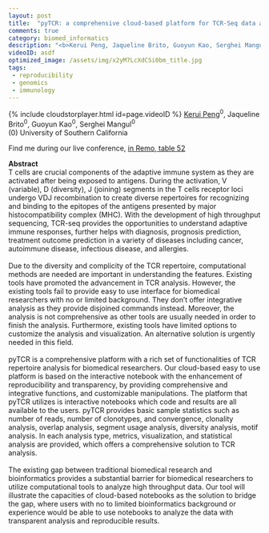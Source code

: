 ```yaml
---
layout: post
title:  "pyTCR: a comprehensive cloud-based platform for TCR-Seq data analysis using interactive notebooks to facilitate reproducibility and rigor of immunogenomics research"
comments: true
category: biomed_informatics
description: "<b>Kerui Peng, Jaqueline Brito, Guoyun Kao, Serghei Mangul</b><br/>T cells are crucial components of the adaptive imm..."
videoID: asdf
optimized_image: /assets/img/x2yM7LcXdCSi0bm_title.jpg
tags:
 - reproducibility
 - genomics
 - immunology
---
```

{% include cloudstorplayer.html id=page.videoID %}
<u>Kerui Peng</u><sup>0</sup>, Jaqueline Brito<sup>0</sup>, Guoyun Kao<sup>0</sup>, Serghei Mangul<sup>0</sup><br/>
\(0\) University of Southern California

Find me during our live conference, [in Remo, table 52](https://remo.co)

<b>Abstract</b><br/>
T cells are crucial components of the adaptive immune system as they are activated after being exposed to antigens. During the activation, V \(variable\), D \(diversity\), J \(joining\) segments in the T cells receptor loci undergo VDJ recombination to create diverse repertoires for recognizing and binding to the epitopes of the antigens presented by major histocompatibility complex \(MHC\). With the development of high throughput sequencing, TCR-seq provides the opportunities to understand adaptive immune responses, further helps with diagnosis, prognosis prediction, treatment outcome prediction in a variety of diseases including cancer, autoimmune disease, infectious disease, and allergies. <br/><br/>Due to the diversity and complicity of the TCR repertoire, computational methods are needed are important in understanding the features. Existing tools have promoted the advancement in TCR analysis. However, the existing tools fail to provide easy to use interface for biomedical researchers with no or limited background. They don’t offer integrative analysis as they provide disjoined commands instead. Moreover, the analysis is not comprehensive as other tools are usually needed in order to finish the analysis. Furthermore, existing tools have limited options to customize the analysis and visualization. An alternative solution is urgently needed in this field.<br/><br/>pyTCR is a comprehensive platform with a rich set of functionalities of TCR repertoire analysis for biomedical researchers. Our cloud-based easy to use platform is based on the interactive notebook with the enhancement of reproducibility and transparency, by providing comprehensive and integrative functions, and customizable manipulations. The platform that pyTCR utilizes is interactive notebooks which code and results are all available to the users. pyTCR provides basic sample statistics such as number of reads, number of clonotypes, and convergence, clonality analysis, overlap analysis, segment usage analysis, diversity analysis, motif analysis. In each analysis type, metrics, visualization, and statistical analysis are provided, which offers a comprehensive solution to TCR analysis. <br/><br/>The existing gap between traditional biomedical research and bioinformatics provides a substantial barrier for biomedical researchers to utilize computational tools to analyze high throughput data. Our tool will illustrate the capacities of cloud-based notebooks as the solution to bridge the gap, where users with no to limited bioinformatics background or experience would be able to use notebooks to analyze the data with transparent analysis and reproducible results. 
